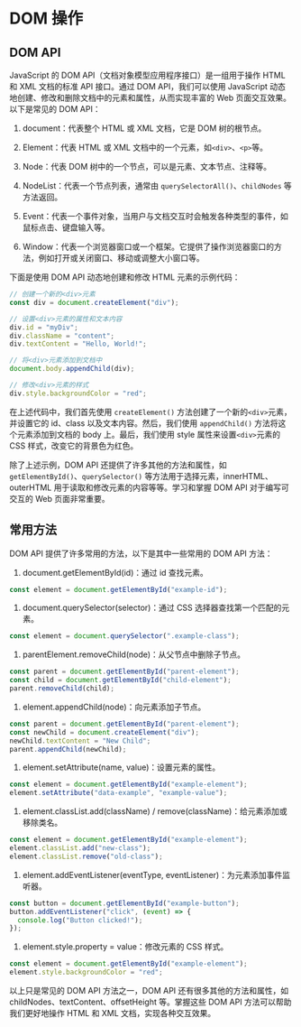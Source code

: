 # DOM 操作  <!-- {docsify-ignore} -->

## DOM API

JavaScript 的 DOM API（文档对象模型应用程序接口）是一组用于操作 HTML 和 XML 文档的标准 API 接口。通过 DOM API，我们可以使用 JavaScript 动态地创建、修改和删除文档中的元素和属性，从而实现丰富的 Web 页面交互效果。以下是常见的 DOM API：

1. document：代表整个 HTML 或 XML 文档，它是 DOM 树的根节点。

1. Element：代表 HTML 或 XML 文档中的一个元素，如`<div>`、`<p>`等。

1. Node：代表 DOM 树中的一个节点，可以是元素、文本节点、注释等。

1. NodeList：代表一个节点列表，通常由 `querySelectorAll()`、`childNodes` 等方法返回。

1. Event：代表一个事件对象，当用户与文档交互时会触发各种类型的事件，如鼠标点击、键盘输入等。

1. Window：代表一个浏览器窗口或一个框架。它提供了操作浏览器窗口的方法，例如打开或关闭窗口、移动或调整大小窗口等。

下面是使用 DOM API 动态地创建和修改 HTML 元素的示例代码：

```js
// 创建一个新的<div>元素
const div = document.createElement("div");

// 设置<div>元素的属性和文本内容
div.id = "myDiv";
div.className = "content";
div.textContent = "Hello, World!";

// 将<div>元素添加到文档中
document.body.appendChild(div);

// 修改<div>元素的样式
div.style.backgroundColor = "red";
```

在上述代码中，我们首先使用 `createElement()` 方法创建了一个新的`<div>`元素，并设置它的 id、class 以及文本内容。然后，我们使用 `appendChild()` 方法将这个元素添加到文档的 body 上。最后，我们使用 style 属性来设置`<div>`元素的 CSS 样式，改变它的背景色为红色。

除了上述示例，DOM API 还提供了许多其他的方法和属性，如 `getElementById()`、`querySelector()` 等方法用于选择元素，innerHTML、outerHTML 用于读取和修改元素的内容等等。学习和掌握 DOM API 对于编写可交互的 Web 页面非常重要。

## 常用方法

DOM API 提供了许多常用的方法，以下是其中一些常用的 DOM API 方法：

1. document.getElementById(id)：通过 id 查找元素。

```js
const element = document.getElementById("example-id");
```

1. document.querySelector(selector)：通过 CSS 选择器查找第一个匹配的元素。

```js
const element = document.querySelector(".example-class");
```

1. parentElement.removeChild(node)：从父节点中删除子节点。

```js
const parent = document.getElementById("parent-element");
const child = document.getElementById("child-element");
parent.removeChild(child);
```

1. element.appendChild(node)：向元素添加子节点。

```js
const parent = document.getElementById("parent-element");
const newChild = document.createElement("div");
newChild.textContent = "New Child";
parent.appendChild(newChild);
```

1. element.setAttribute(name, value)：设置元素的属性。

```js
const element = document.getElementById("example-element");
element.setAttribute("data-example", "example-value");
```

1. element.classList.add(className) / remove(className)：给元素添加或移除类名。

```js
const element = document.getElementById("example-element");
element.classList.add("new-class");
element.classList.remove("old-class");
```

1. element.addEventListener(eventType, eventListener)：为元素添加事件监听器。

```js
const button = document.getElementById("example-button");
button.addEventListener("click", (event) => {
  console.log("Button clicked!");
});
```

1. element.style.property = value：修改元素的 CSS 样式。

```js
const element = document.getElementById("example-element");
element.style.backgroundColor = "red";
```

以上只是常见的 DOM API 方法之一，DOM API 还有很多其他的方法和属性，如 childNodes、textContent、offsetHeight 等。掌握这些 DOM API 方法可以帮助我们更好地操作 HTML 和 XML 文档，实现各种交互效果。
